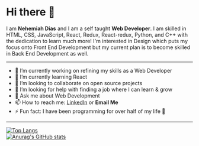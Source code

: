# Hi there 👋

I am **Nehemiah Dias** and I am a self taught **Web Developer**. I am skilled in HTML, CSS, JavaScript, React, Redux, React-redux, Python, and C++ with the dedication to learn much more! I'm interested in Design which puts my focus onto Front End Development but my current plan is to become skilled in Back End Development as well.  

---
- 🔭 I’m currently working on refining my skills as a Web Developer
- 🌱 I’m currently learning React
- 👯 I’m looking to collaborate on open source projects
- 🤔 I’m looking for help with finding a job where I can learn & grow
- 💬 Ask me about Web Development
- 📫 How to reach me: [LinkedIn](https://www.linkedin.com/in/nehemiah-dias-2504a61a1/) or **Email Me**
- ⚡ Fun fact: I have been programming for over half of my life 🤯
---
[![Top Langs](https://github-readme-stats.vercel.app/api/top-langs/?username=SWELLZ&theme=react&layout=compact)](https://github.com/SWELLZ/github-readme-stats)  
[![Anurag's GitHub stats](https://github-readme-stats.vercel.app/api?username=SWELLZ&theme=react)](https://github.com/SWELLZ/github-readme-stats)
<!--
**SWELLZ/SWELLZ** is a ✨ _special_ ✨ repository because its `README.md` (this file) appears on your GitHub profile.

Here are some ideas to get you started:

- 🔭 I’m currently working on ...
- 🌱 I’m currently learning ...
- 👯 I’m looking to collaborate on ...
- 🤔 I’m looking for help with ...
- 💬 Ask me about ...
- 📫 How to reach me: ...
- 😄 Pronouns: ...
- ⚡ Fun fact: ...
-->

